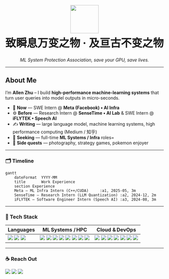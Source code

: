 <!-- ╔══════════════════════════════════════════════════════════════╗ -->
<!-- ║                         ALLEN ZHU                            ║ -->
<!-- ║            High-Performance ML Systems Engineer              ║ -->
<!-- ╚══════════════════════════════════════════════════════════════╝ -->

<p align="center">
  <img src="https://user-images.githubusercontent.com/63050133/156777293-72a6e681-2582-4a9d-ad92-09d1181d47c7.gif" width="90" height="90"/>
</p>

<h1 align="center" style="font-size:34px;margin-top:-10px;">
  致瞬息万变之物 · 及亘古不变之物
</h1>

<p align="center">
  <em>ML System Protection Association, save your GPU, save lives.</em>
</p>

---

<!-- ╔══════════════════════════════════════════════════════════════╗ -->
<!-- ║                           ABOUT ME                           ║ -->
<!-- ╚══════════════════════════════════════════════════════════════╝ -->
<h2>About&nbsp;Me</h2>

I’m **Allen Zhu** – I build **high-performance machine-learning systems** that turn user queries into model outputs in micro-seconds.

- 🔬 **Now** — SWE Intern @ **Meta (Facebook) • AI Infra**
- ⚙️ **Before** — Research Intern @ **SenseTime • AI Lab** & SWE Intern @ **iFLYTEK • Speech AI**
- ✍️ **Writing** — large language model, machine learning systems, high performance computing (Medium / 知乎)  
- 🧐 **Seeking** — full-time **ML Systems / Infra** roles=
- 🎯 **Side quests** — photography, strategy games, pokemon enjoyer

---

<!-- ╔══════════════════════════════════════════════════════════════╗ -->
<!-- ║                        EXPERIENCE TIMELINE                   ║ -->
<!-- ╚══════════════════════════════════════════════════════════════╝ -->
### 🗂️ Timeline

```mermaid
gantt
    dateFormat  YYYY-MM
    title       Work Experience
    section Experience
    Meta – ML Infra Intern (C++/CUDA)     :a1, 2025-05, 3m
    SenseTime – Research Intern (LLM Quantization) :a2, 2024-12, 2m
    iFLYTEK – Software Engineer Intern (Speech AI) :a3, 2024-08, 3m
```

---

<!-- ╔════════════════════════════════════════╗ -->
<!-- ║             TECH STACK                 ║ -->
<!-- ╚════════════════════════════════════════╝ -->
### 🧰 Tech Stack

| Languages | ML Systems / HPC | Cloud & DevOps |
|-----------|------------------|----------------|
| <img src="https://img.shields.io/badge/C++-00599C?style=flat&logo=c%2B%2B&logoColor=white"/> <img src="https://img.shields.io/badge/Python-3776AB?style=flat&logo=python&logoColor=white"/> <img src="https://img.shields.io/badge/Go-00ADD8?style=flat&logo=go&logoColor=white"/> | <img src="https://img.shields.io/badge/CUDA-76B900?style=flat&logo=nvidia&logoColor=white"/> <img src="https://img.shields.io/badge/PyTorch-EE4C2C?style=flat&logo=pytorch&logoColor=white"/> <img src="https://img.shields.io/badge/TensorFlow-FF6F00?style=flat&logo=tensorflow&logoColor=white"/> <img src="https://img.shields.io/badge/Triton-76B900?style=flat&logo=nvidia&logoColor=white"/> <img src="https://img.shields.io/badge/TensorRT-76B900?style=flat&logo=nvidia&logoColor=white"/> <img src="https://img.shields.io/badge/ONNX%20Runtime-005CED?style=flat&logo=onnx&logoColor=white"/> <img src="https://img.shields.io/badge/Ray-0074D9?style=flat&logo=ray&logoColor=white"/> <img src="https://img.shields.io/badge/gRPC-00897B?style=flat&logo=grpc&logoColor=white"/> | <img src="https://img.shields.io/badge/Docker-2496ED?style=flat&logo=docker&logoColor=white"/> <img src="https://img.shields.io/badge/Kubernetes-326CE5?style=flat&logo=kubernetes&logoColor=white"/> <img src="https://img.shields.io/badge/AWS-232F3E?style=flat&logo=amazon-aws&logoColor=white"/> <img src="https://img.shields.io/badge/GCP-4285F4?style=flat&logo=google-cloud&logoColor=white"/> <img src="https://img.shields.io/badge/Azure-0078D4?style=flat&logo=microsoft-azure&logoColor=white"/> <img src="https://img.shields.io/badge/MLflow-0194E2?style=flat&logo=mlflow&logoColor=white"/> <img src="https://img.shields.io/badge/Linux-FCC624?style=flat&logo=linux&logoColor=black"/> |

---

<!-- ╔════════════════════════════════════════╗ -->
<!-- ║                CONTACT                 ║ -->
<!-- ╚════════════════════════════════════════╝ -->
### ☕ Reach Out

<p>
  <a href="mailto:allenzhu724@gmail.com"><img src="https://img.shields.io/badge/Gmail-D14836?style=flat&logo=gmail&logoColor=white"/></a>
  <a href="https://www.linkedin.com/in/allenjwzhu724"><img src="https://img.shields.io/badge/LinkedIn-0A66C2?style=flat&logo=linkedin&logoColor=white"/></a>
  <a href="https://www.instagram.com/allen_zhu9/"><img src="https://img.shields.io/badge/Instagram-E4405F?style=flat&logo=instagram&logoColor=white"/></a>
</p>

<!-- Last updated: 2025‑05‑01 -->
